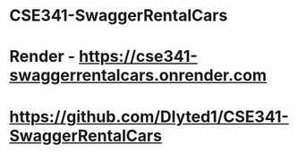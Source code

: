 # CSE341-SwaggerRentalCars

# Render - https://cse341-swaggerrentalcars.onrender.com


# https://github.com/Dlyted1/CSE341-SwaggerRentalCars